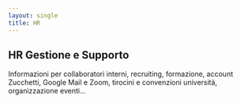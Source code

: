 ```yaml
---
layout: single
title: HR
---
```


<section>
            <h2>HR Gestione e Supporto</h2>
            <p>Informazioni per collaboratori interni, recruiting, formazione, account Zucchetti, Google Mail e Zoom, tirocini e convenzioni università, organizzazione eventi...</p>
</section>
